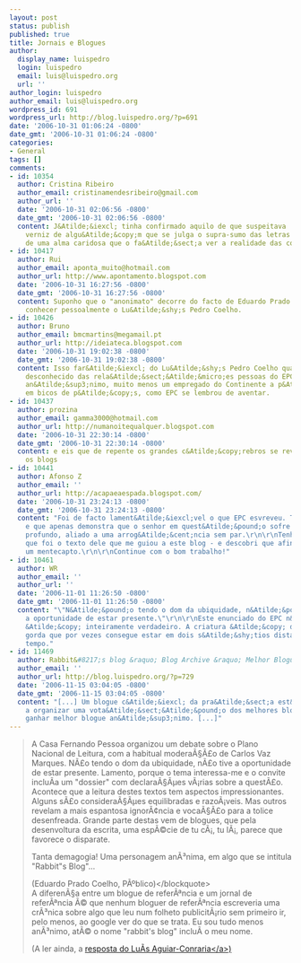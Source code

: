```yaml
---
layout: post
status: publish
published: true
title: Jornais e Blogues
author:
  display_name: luispedro
  login: luispedro
  email: luis@luispedro.org
  url: ''
author_login: luispedro
author_email: luis@luispedro.org
wordpress_id: 691
wordpress_url: http://blog.luispedro.org/?p=691
date: '2006-10-31 01:06:24 -0800'
date_gmt: '2006-10-31 01:06:24 -0800'
categories:
- General
tags: []
comments:
- id: 10354
  author: Cristina Ribeiro
  author_email: cristinamendesribeiro@gmail.com
  author_url: ''
  date: '2006-10-31 02:06:56 -0800'
  date_gmt: '2006-10-31 02:06:56 -0800'
  content: J&Atilde;&iexcl; tinha confirmado aquilo de que suspeitava :o quebrar do
    verniz de algu&Atilde;&copy;m que se julga o supra-sumo das letras em Portugal-precisa-se
    de uma alma caridosa que o fa&Atilde;&sect;a ver a realidade das coisas.
- id: 10417
  author: Rui
  author_email: aponta_muito@hotmail.com
  author_url: http://www.apontamento.blogspot.com
  date: '2006-10-31 16:27:56 -0800'
  date_gmt: '2006-10-31 16:27:56 -0800'
  content: Suponho que o "anonimato" decorre do facto de Eduardo Prado Coelho n&Atilde;&pound;o
    conhecer pessoalmente o Lu&Atilde;&shy;s Pedro Coelho.
- id: 10426
  author: Bruno
  author_email: bmcmartins@megamail.pt
  author_url: http://ideiateca.blogspot.com
  date: '2006-10-31 19:02:38 -0800'
  date_gmt: '2006-10-31 19:02:38 -0800'
  content: Isso far&Atilde;&iexcl; do Lu&Atilde;&shy;s Pedro Coelho quando muito um
    desconhecido das rela&Atilde;&sect;&Atilde;&micro;es pessoas do EPC, nunca um
    an&Atilde;&sup3;nimo, muito menos um empregado do Continente a p&Atilde;&acute;r-se
    em bicos de p&Atilde;&copy;s, como EPC se lembrou de aventar.
- id: 10437
  author: prozina
  author_email: gamma3000@hotmail.com
  author_url: http://numanoitequalquer.blogspot.com
  date: '2006-10-31 22:30:14 -0800'
  date_gmt: '2006-10-31 22:30:14 -0800'
  content: e eis que de repente os grandes c&Atilde;&copy;rebros se revoltam contra
    os blogs
- id: 10441
  author: Afonso Z
  author_email: ''
  author_url: http://acapaeaespada.blogspot.com/
  date: '2006-10-31 23:24:13 -0800'
  date_gmt: '2006-10-31 23:24:13 -0800'
  content: "Foi de facto lament&Atilde;&iexcl;vel o que EPC esvreveu. Triste, lament&Atilde;&nbsp;vel,
    e que apenas demonstra que o senhor em quest&Atilde;&pound;o sofre de um pedantismo
    profundo, aliado a uma arrog&Atilde;&cent;ncia sem par.\r\n\r\nTenho de confessar
    que foi o texto dele que me guiou a este blog - e descobri que afinal, EPC &Atilde;&copy;
    um mentecapto.\r\n\r\nContinue com o bom trabalho!"
- id: 10461
  author: WR
  author_email: ''
  author_url: ''
  date: '2006-11-01 11:26:50 -0800'
  date_gmt: '2006-11-01 11:26:50 -0800'
  content: "\"N&Atilde;&pound;o tendo o dom da ubiquidade, n&Atilde;&pound;o tive
    a oportunidade de estar presente.\"\r\n\r\nEste enunciado do EPC n&Atilde;&pound;o
    &Atilde;&copy; inteiramente verdadeiro. A criatura &Atilde;&copy; de tal modo
    gorda que por vezes consegue estar em dois s&Atilde;&shy;tios distantes ao mesmo
    tempo."
- id: 11469
  author: Rabbit&#8217;s blog &raquo; Blog Archive &raquo; Melhor Blogue An&Atilde;&sup3;nimo
  author_email: ''
  author_url: http://blog.luispedro.org/?p=729
  date: '2006-11-15 03:04:05 -0800'
  date_gmt: '2006-11-15 03:04:05 -0800'
  content: "[...] Um blogue c&Atilde;&iexcl; da pra&Atilde;&sect;a est&Atilde;&iexcl;
    a organizar uma vota&Atilde;&sect;&Atilde;&pound;o dos melhores blogues. Eu espero
    ganhar melhor blogue an&Atilde;&sup3;nimo. [...]"
---
```

<blockquote>A Casa Fernando Pessoa organizou um debate sobre o Plano Nacional de Leitura, com a habitual modera&Atilde;&sect;&Atilde;&pound;o de Carlos Vaz Marques. N&Atilde;&pound;o tendo o dom da ubiquidade, n&Atilde;&pound;o tive a oportunidade de estar presente. Lamento, porque o tema interessa-me e o convite inclu&Atilde;&shy;a um "dossier" com declara&Atilde;&sect;&Atilde;&micro;es v&Atilde;&iexcl;rias sobre a quest&Atilde;&pound;o. Acontece que a leitura destes textos tem aspectos impressionantes. Alguns s&Atilde;&pound;o considera&Atilde;&sect;&Atilde;&micro;es equilibradas e razo&Atilde;&iexcl;veis. Mas outros revelam a mais espantosa ignor&Atilde;&cent;ncia e voca&Atilde;&sect;&Atilde;&pound;o para a tolice desenfreada. Grande parte destas vem de blogues, que pela desenvoltura da escrita, uma esp&Atilde;&copy;cie de tu c&Atilde;&iexcl;, tu l&Atilde;&iexcl;, parece que favorece o disparate.</p>
<p>Tanta demagogia! Uma personagem an&Atilde;&sup3;nima, em algo que se intitula "Rabbit"s Blog"...</p>
<p>(Eduardo Prado Coelho, P&Atilde;&ordm;blico)<&#47;blockquote><br />
A diferen&Atilde;&sect;a entre um blogue de refer&Atilde;&ordf;ncia e um jornal de refer&Atilde;&ordf;ncia &Atilde;&copy; que nenhum bloguer de refer&Atilde;&ordf;ncia escreveria uma cr&Atilde;&sup3;nica sobre algo que leu num folheto publicit&Atilde;&iexcl;rio sem primeiro ir, pelo menos, ao google ver do que se trata. Eu sou tudo menos an&Atilde;&sup3;nimo, at&Atilde;&copy; o nome "rabbit's blog" inclu&Atilde;&shy; o meu nome.</p>
<p>(A ler ainda, a <a href="http:&#47;&#47;aguiarconraria.blogsome.com&#47;2006&#47;10&#47;30&#47;o-culto-da-ignorancia&#47;">resposta do Lu&Atilde;&shy;s Aguiar-Conraria<&#47;a>)</p>
